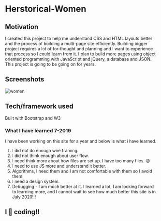 # Herstorical-Women

## Motivation
I created this project to help me understand CSS and HTML layouts better and the process of building a multi-page site efficiently. Building bigger project requires a lot of for-thought and planning and I want to experience that process so I could learn from it. I plan to build more pages using object oriented programming with JavaScript and jQuery, a database and JSON. This project is going to be going on for years.  

## Screenshots
![women](https://user-images.githubusercontent.com/19499494/43746954-1224a536-99b5-11e8-83fd-72ae85f397dc.png)

## Tech/framework used
Built with Bootstrap and W3

### What I have learned 7-2019
I have been working on this site for a year and below is what i have learned.
  1. I did not do enough wire framing.
  2. I did not think enough about user flow.
  3. I need think more about how files are set up. I have too many files. 😞
  4. I need to use JS more and understand it better.
  5. Algorithms, I need them and I am not comfortable with them so I avoid them.
  6. I need a design system.
  7. Debugging - I am much better at it.
I learned a lot, I am looking forward to learning more, and I cannot wait to see how much better this site is in July 2020!!!

## I 💜 coding‼️
